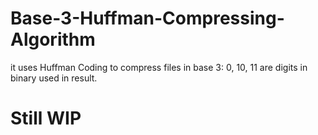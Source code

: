 # Base-3-Huffman-Compressing-Algorithm
it uses Huffman Coding to compress files in base 3: 0, 10, 11 are digits in binary used in result.

# Still WIP
